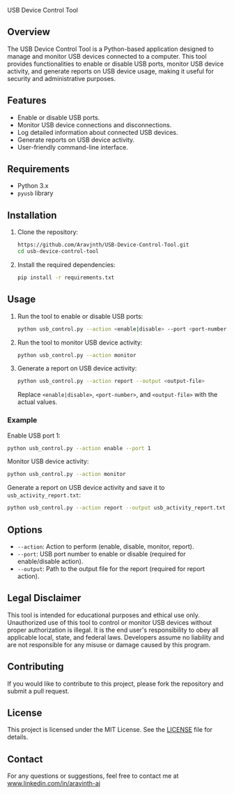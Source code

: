  USB Device Control Tool

## Overview

The USB Device Control Tool is a Python-based application designed to manage and monitor USB devices connected to a computer. This tool provides functionalities to enable or disable USB ports, monitor USB device activity, and generate reports on USB device usage, making it useful for security and administrative purposes.

## Features

- Enable or disable USB ports.
- Monitor USB device connections and disconnections.
- Log detailed information about connected USB devices.
- Generate reports on USB device activity.
- User-friendly command-line interface.

## Requirements

- Python 3.x
- `pyusb` library

## Installation

1. Clone the repository:
    ```bash
    https://github.com/Aravjnth/USB-Device-Control-Tool.git
    cd usb-device-control-tool
    ```

2. Install the required dependencies:
    ```bash
    pip install -r requirements.txt
    ```

## Usage

1. Run the tool to enable or disable USB ports:
    ```bash
    python usb_control.py --action <enable|disable> --port <port-number>
    ```

2. Run the tool to monitor USB device activity:
    ```bash
    python usb_control.py --action monitor
    ```

3. Generate a report on USB device activity:
    ```bash
    python usb_control.py --action report --output <output-file>
    ```

    Replace `<enable|disable>`, `<port-number>`, and `<output-file>` with the actual values.

### Example

Enable USB port 1:

```bash
python usb_control.py --action enable --port 1
```

Monitor USB device activity:

```bash
python usb_control.py --action monitor
```

Generate a report on USB device activity and save it to `usb_activity_report.txt`:

```bash
python usb_control.py --action report --output usb_activity_report.txt
```

## Options

- `--action`: Action to perform (enable, disable, monitor, report).
- `--port`: USB port number to enable or disable (required for enable/disable action).
- `--output`: Path to the output file for the report (required for report action).

## Legal Disclaimer

This tool is intended for educational purposes and ethical use only. Unauthorized use of this tool to control or monitor USB devices without proper authorization is illegal. It is the end user's responsibility to obey all applicable local, state, and federal laws. Developers assume no liability and are not responsible for any misuse or damage caused by this program.

## Contributing

If you would like to contribute to this project, please fork the repository and submit a pull request.

## License

This project is licensed under the MIT License. See the [LICENSE](LICENSE) file for details.

## Contact

For any questions or suggestions, feel free to contact me at www.linkedin.com/in/aravinth-aj
